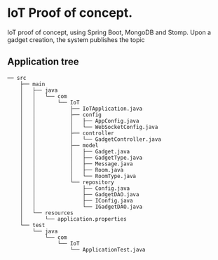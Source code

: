 # IoT Proof of concept.

IoT proof of concept, using Spring Boot, MongoDB and Stomp.
Upon a gadget creation, the system publishes the topic

## Application tree

````
── src
    ├── main
    │   ├── java
    │   │   └── com
    │   │       └── IoT
    │   │           ├── IoTApplication.java
    │   │           ├── config
    │   │           │   ├── AppConfig.java
    │   │           │   └── WebSocketConfig.java
    │   │           ├── controller
    │   │           │   └── GadgetController.java
    │   │           ├── model
    │   │           │   ├── Gadget.java
    │   │           │   ├── GadgetType.java
    │   │           │   ├── Message.java
    │   │           │   ├── Room.java
    │   │           │   └── RoomType.java
    │   │           └── repository
    │   │               ├── Config.java
    │   │               ├── GadgetDAO.java
    │   │               ├── IConfig.java
    │   │               └── IGadgetDAO.java
    │   └── resources
    │       └── application.properties
    └── test
        └── java
            └── com
                └── IoT
                    └── ApplicationTest.java
````